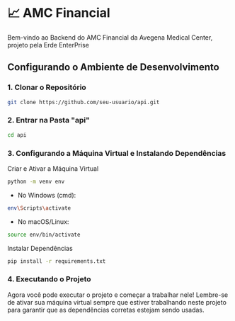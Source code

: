 # 📈 AMC Financial

Bem-vindo ao Backend do AMC Financial da Avegena Medical Center, projeto pela Erde EnterPrise

## Configurando o Ambiente de Desenvolvimento

### 1. Clonar o Repositório

```bash
git clone https://github.com/seu-usuario/api.git
```


### 2. Entrar na Pasta "api"

```bash
cd api
```


### 3. Configurando a Máquina Virtual e Instalando Dependências

Criar e Ativar a Máquina Virtual

```bash
python -m venv env
```
- No Windows (cmd):

```bash
env\Scripts\activate
```
- No macOS/Linux:

```bash
source env/bin/activate
```

Instalar Dependências
```bash
pip install -r requirements.txt
```
### 4. Executando o Projeto

Agora você pode executar o projeto e começar a trabalhar nele! Lembre-se de ativar sua máquina virtual sempre que estiver trabalhando neste projeto para garantir que as dependências corretas estejam sendo usadas.